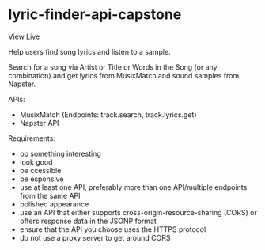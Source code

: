 # lyric-finder-api-capstone
[View Live](https://asktami.github.io/lyric-finder-api-capstone/)

Help users find song lyrics and listen to a sample.

Search for a song via Artist or Title or Words in the Song (or any combination) and get lyrics from MusixMatch and sound samples from Napster.

APIs:
- MusixMatch (Endpoints: track.search, track.lyrics.get)
- Napster API


Requirements:
- oo something interesting
- look good
- be ccessible
- be esponsive
- use at least one API, preferably more than one API/multiple endpoints from the same API
- polished appearance
- use an API that either supports cross-origin-resource-sharing (CORS) or offers response data in the JSONP format
- ensure that the API you choose uses the HTTPS protocol
- do not use a proxy server to get around CORS
